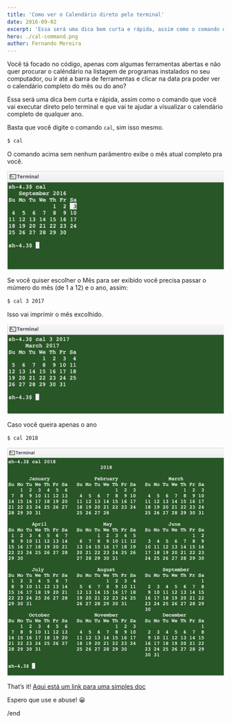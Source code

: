 ```yaml
---
title: 'Como ver o Calendário direto pelo terminal'
date: 2016-09-02
excerpt: 'Essa será uma dica bem curta e rápida, assim como o comando que você vai executar no seu terminal.'
hero: ./cal-command.png
author: Fernando Moreira
---
```


Você tá focado no código, apenas com algumas ferramentas abertas e não quer procurar o caléndário na listagem de programas instalados no seu computador, ou ir até a barra de ferramentas e clicar na data pra poder ver o calendário completo do mês ou do ano?

Essa será uma dica bem curta e rápida, assim como o comando que você vai executar direto pelo terminal e que vai te ajudar a visualizar o calendário completo de qualquer ano.

Basta que você digite o comando `cal`, sim isso mesmo.

```bash
$ cal
```

O comando acima sem nenhum parâmentro exibe o mês atual completo pra você.

![Comando cal](./cal-command.png)

Se você quiser escolher o Mês para ser exibido você precisa passar o múmero do mês (de 1 a 12) e o ano, assim:

```bash
$ cal 3 2017
```

Isso vai imprimir o mês excolhido.

![Comando cal mach 2017](./cal-march-2017.png)

Caso você queira apenas o ano

```bash
$ cal 2018
```

![Comando cal year 2018](./cal-year-2018.png)

That’s it! [Aqui está um link para uma simples doc](http://ss64.com/bash/cal.html 'Aqui está um link para uma simples doc')

Espero que use e abuse! 😀

/end
